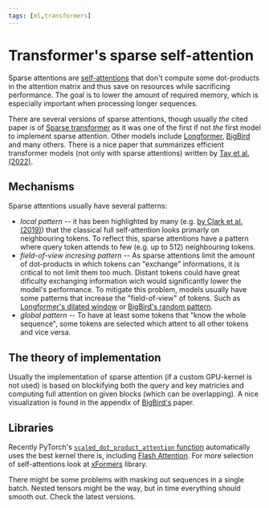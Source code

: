 ```yaml
---
tags: [ml,transformers]
---
```

# Transformer's sparse self-attention

Sparse attentions are [self-attentions](./transformer_self_attention.md) that
don't compute some dot-products in the attention matrix and thus save on
resources while sacrificing performance. The goal is to lower the amount of
required memory, which is especially important when processing longer
sequences.

There are several versions of sparse attentions, though usually *the* cited
paper is of [Sparse transformer](./sparse_transformer.md) as it was one of the
first if not *the* first model to implement sparse attention. Other models
include [Longformer](./longformer.md), [BigBird](./bigbird.md) and many others.
There is a nice paper that summarizes efficient transformer models (not only
with sparse attentions) written by [Tay et al.
(2022)](https://dl.acm.org/doi/pdf/10.1145/3530811).

## Mechanisms

Sparse attentions usually have several patterns:

- *local pattern* -- it has been highlighted by many (e.g. [by Clark et al.
  (2019)](https://arxiv.org/abs/1906.04341)) that the classical full
  self-attention looks primarly on neighbouring tokens. To reflect this, sparse
  attentions have a pattern where query token attends to few (e.g. up to 512)
  neighbouring tokens.
- *field-of-view incresing pattern* -- As sparse attentions limit the amount of
  dot-products in which tokens can "exchange" informations, it is critical to
  not limit them too much. Distant tokens could have great dificulty exchanging
  information wich would significantly lower the model's performance. To
  mitigate this problem, models usually have some patterns that increase the
  "field-of-view" of tokens. Such as [Longformer's dilated
  window](./longformer.md) or [BigBird's random pattern](./bigbird.md).
- *global pattern* -- To have at least some tokens that "know the whole
  sequence", some tokens are selected which attent to all other tokens and vice
  versa.

## The theory of implementation

Usually the implementation of sparse attention (if a custom GPU-kernel is not
used) is based on blockifying both the query and key matricies and computing
full attention on given blocks (which can be overlapping). A nice visualization
is found in the appendix of [BigBird's](./bigbird.md) paper.

## Libraries

Recently PyTorch's [`scaled_dot_product_attention`
function](https://pytorch.org/docs/2.2/generated/torch.nn.functional.scaled_dot_product_attention.html)
automatically uses the best kernel there is, including [Flash
Attention](./flash_attention.md). For more selection of self-attentions look at
[xFormers](https://github.com/facebookresearch/xformers) library.

There might be some problems with masking out sequences in a single batch.
Nested tensors might be the way, but in time everything should smooth out. Check
the latest versions.
